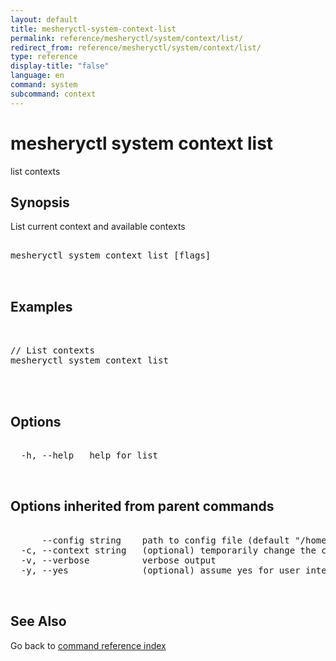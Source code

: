 ```yaml
---
layout: default
title: mesheryctl-system-context-list
permalink: reference/mesheryctl/system/context/list/
redirect_from: reference/mesheryctl/system/context/list/
type: reference
display-title: "false"
language: en
command: system
subcommand: context
---
```


# mesheryctl system context list

list contexts

## Synopsis

List current context and available contexts

<pre class='codeblock-pre'>
<div class='codeblock'>
mesheryctl system context list [flags]

</div>
</pre> 

## Examples

<pre class='codeblock-pre'>
<div class='codeblock'>

// List contexts
mesheryctl system context list
	

</div>
</pre> 

## Options

<pre class='codeblock-pre'>
<div class='codeblock'>
  -h, --help   help for list

</div>
</pre>

## Options inherited from parent commands

<pre class='codeblock-pre'>
<div class='codeblock'>
      --config string    path to config file (default "/home/admin-pc/.meshery/config.yaml")
  -c, --context string   (optional) temporarily change the current context.
  -v, --verbose          verbose output
  -y, --yes              (optional) assume yes for user interactive prompts.

</div>
</pre>

## See Also

Go back to [command reference index](/reference/mesheryctl/) 

